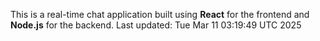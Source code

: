 This is a real-time chat application built using **React** for the frontend and **Node.js** for the backend.
Last updated: Tue Mar 11 03:19:49 UTC 2025

